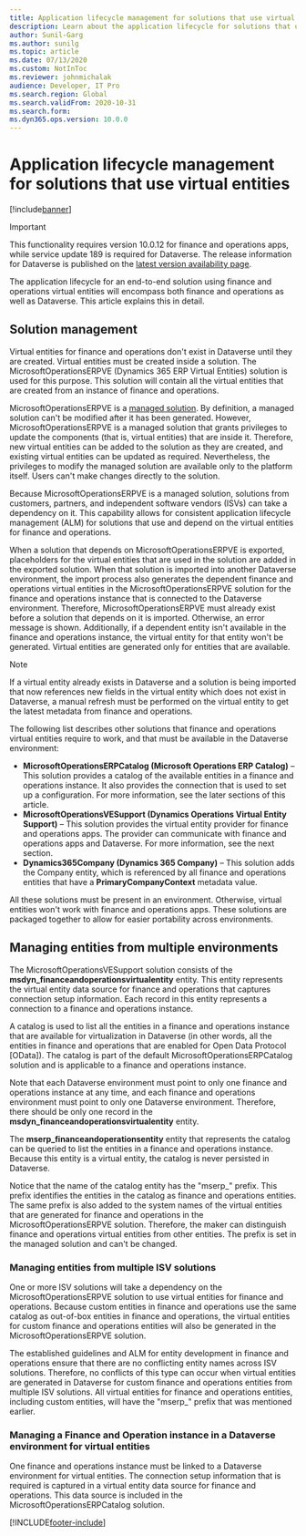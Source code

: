 ```yaml
---
title: Application lifecycle management for solutions that use virtual entities
description: Learn about the application lifecycle for solutions that use virtual entities for finance and operations, including an overview on solution management.
author: Sunil-Garg
ms.author: sunilg
ms.topic: article
ms.date: 07/13/2020
ms.custom: NotInToc
ms.reviewer: johnmichalak
audience: Developer, IT Pro
ms.search.region: Global
ms.search.validFrom: 2020-10-31
ms.search.form:
ms.dyn365.ops.version: 10.0.0
---
```


# Application lifecycle management for solutions that use virtual entities

[!include[banner](../includes/banner.md)]



> [!IMPORTANT]
> This functionality requires version 10.0.12 for finance and operations apps, while service update 189 is required for Dataverse. The release information for Dataverse is published on the [latest version availability page](/business-applications-release-notes/dynamics/released-versions/dynamics-365ce#all-version-availability).

The application lifecycle for an end-to-end solution using finance and operations virtual entities will encompass both finance and operations as well as Dataverse. This article explains this in detail.

## Solution management

Virtual entities for finance and operations don't exist in Dataverse until they are created. Virtual entities must be created inside a solution. The MicrosoftOperationsERPVE (Dynamics 365 ERP Virtual Entities) solution is used for this purpose. This solution will contain all the virtual entities that are created from an instance of finance and operations.

MicrosoftOperationsERPVE is a [managed solution](/powerapps/developer/common-data-service/introduction-solutions). By definition, a managed solution can't be modified after it has been generated. However, MicrosoftOperationsERPVE is a managed solution that grants privileges to update the components (that is, virtual entities) that are inside it. Therefore, new virtual entities can be added to the solution as they are created, and existing virtual entities can be updated as required. Nevertheless, the privileges to modify the managed solution are available only to the platform itself. Users can't make changes directly to the solution.

Because MicrosoftOperationsERPVE is a managed solution, solutions from customers, partners, and independent software vendors (ISVs) can take a dependency on it. This capability allows for consistent application lifecycle management (ALM) for solutions that use and depend on the virtual entities for finance and operations.

When a solution that depends on MicrosoftOperationsERPVE is exported, placeholders for the virtual entities that are used in the solution are added in the exported solution. When that solution is imported into another Dataverse environment, the import process also generates the dependent finance and operations virtual entities in the MicrosoftOperationsERPVE solution for the finance and operations instance that is connected to the Dataverse environment. Therefore, MicrosoftOperationsERPVE must already exist before a solution that depends on it is imported. Otherwise, an error message is shown. Additionally, if a dependent entity isn't available in the finance and operations instance, the virtual entity for that entity won't be generated. Virtual entities are generated only for entities that are available.

> [!NOTE]
> If a virtual entity already exists in Dataverse and a solution is being imported that now references new fields in the virtual entity which does not exist in Dataverse, a manual refresh must be performed on the virtual entity to get the latest metadata from finance and operations.

The following list describes other solutions that finance and operations virtual entities require to work, and that must be available in the Dataverse environment:

- **MicrosoftOperationsERPCatalog (Microsoft Operations ERP Catalog)** – This solution provides a catalog of the available entities in a finance and operations instance. It also provides the connection that is used to set up a configuration. For more information, see the later sections of this article.
- **MicrosoftOperationsVESupport (Dynamics Operations Virtual Entity Support)** – This solution provides the virtual entity provider for finance and operations apps. The provider can communicate with finance and operations apps and Dataverse. For more information, see the next section.
- **Dynamics365Company (Dynamics 365 Company)** – This solution adds the Company entity, which is referenced by all finance and operations entities that have a **PrimaryCompanyContext** metadata value.

All these solutions must be present in an environment. Otherwise, virtual entities won't work with finance and operations apps. These solutions are packaged together to allow for easier portability across environments.

## Managing entities from multiple environments

The MicrosoftOperationsVESupport solution consists of the **msdyn\_financeandoperationsvirtualentity** entity. This entity represents the virtual entity data source for finance and operations that captures connection setup information. Each record in this entity represents a connection to a finance and operations instance.

A catalog is used to list all the entities in a finance and operations instance that are available for virtualization in Dataverse (in other words, all the entities in finance and operations that are enabled for Open Data Protocol \[OData\]). The catalog is part of the default MicrosoftOperationsERPCatalog solution and is applicable to a finance and operations instance.

Note that each Dataverse environment must point to only one finance and operations instance at any time, and each finance and operations environment must point to only one Dataverse environment. Therefore, there should be only one record in the **msdyn\_financeandoperationsvirtualentity** entity.

The **mserp\_financeandoperationsentity** entity that represents the catalog can be queried to list the entities in a finance and operations instance. Because this entity is a virtual entity, the catalog is never persisted in Dataverse.

Notice that the name of the catalog entity has the "mserp\_" prefix. This prefix identifies the entities in the catalog as finance and operations entities. The same prefix is also added to the system names of the virtual entities that are generated for finance and operations in the MicrosoftOperationsERPVE solution. Therefore, the maker can distinguish finance and operations virtual entities from other entities. The prefix is set in the managed solution and can't be changed.

### Managing entities from multiple ISV solutions

One or more ISV solutions will take a dependency on the MicrosoftOperationsERPVE solution to use virtual entities for finance and operations. Because custom entities in finance and operations use the same catalog as out-of-box entities in finance and operations, the virtual entities for custom finance and operations entities will also be generated in the MicrosoftOperationsERPVE solution.

The established guidelines and ALM for entity development in finance and operations ensure that there are no conflicting entity names across ISV solutions. Therefore, no conflicts of this type can occur when virtual entities are generated in Dataverse for custom finance and operations entities from multiple ISV solutions. All virtual entities for finance and operations entities, including custom entities, will have the "mserp\_" prefix that was mentioned earlier.

### Managing a Finance and Operation instance in a Dataverse environment for virtual entities

One finance and operations instance must be linked to a Dataverse environment for virtual entities. The connection setup information that is required is captured in a virtual entity data source for finance and operations. This data source is included in the MicrosoftOperationsERPCatalog solution.


[!INCLUDE[footer-include](../../../includes/footer-banner.md)]
